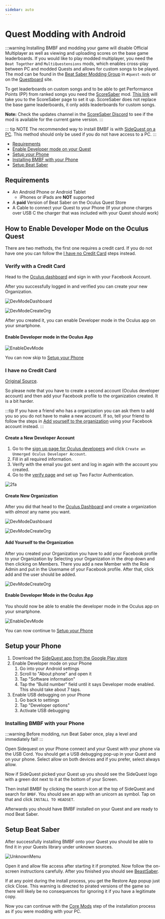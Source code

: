 ```yaml
---
sidebar: auto
---
```

# Quest Modding with Android

:::warning
Installing BMBF and modding your game will disable Official Multiplayer as well as viewing and uploading scores on the
base game leaderboards.
If you would like to play modded multiplayer, you need the `Beat Together` and `MultiQuestensions` mods, which enables
cross-play between PC
and modded Quests and allows for custom songs to be played. The mod can be found in the
[Beat Saber Modding Group](discord.gg/beatsabermods) in `#quest-mods` or on the [Questboard](https://questmodding.com) site.

To get leaderboards on custom songs and to be able to get Performance Points (PP) from ranked songs you need the
[ScoreSaber](https://new.scoresaber.com/quest) mod. [This link](https://new.scoresaber.com/quest) will take you to the
ScoreSaber page to set it up.
ScoreSaber does not replace the base game leaderboards, it only adds leaderboards for custom songs.

**Note:** Check the updates channel in the [ScoreSaber Discord](https://discord.gg/WpuDMwU) to see if the mod is available
for the current game version.
:::

::: tip NOTE
The recommended way to install BMBF is with [SideQuest on a PC](/quest-modding.md#installing-bmbf-with-sidequest).
This method should only be used if you do not have access to a PC.
:::

* [Requirements](#requirements)
* [Enable Developer mode on your Quest](#how-to-enable-developer-mode-on-the-oculus-quest)
* [Setup your Phone](#setup-your-phone)
* [Installing BMBF with your Phone](#installing-bmbf-with-your-phone)
* [Setup Beat Saber](#setup-beat-saber)

## Requirements

* An Android Phone or Android Tablet
  * iPhones or iPads are **NOT** supported
* A **paid** Version of Beat Saber on the Oculus Quest Store
* A Cable to connect your Quest to your Phone (If your phone charges over USB C the charger that was included with your
Quest should work)

## How to Enable Developer Mode on the Oculus Quest
There are two methods, the first one requires a credit card. If you do not have one you can follow the
[I have no Credit Card](#i-have-no-credit-card) steps instead.

### Verify with a Credit Card
Head to the [Oculus dashboard](https://dashboard.oculus.com/) and sign in with your Facebook Account.

After you successfully logged in and verified you can create your new Organization.

![DevModeDashboard](~@images/beginners-guide/DevModeDashboard.png)

![DevModeCreateOrg](~@images/beginners-guide/DevModeCreateOrg.png)

After you created it, you can enable Developer mode in the Oculus app on your smartphone.

#### Enable Developer mode in the Oculus App

![EnableDevMode](~@images/beginners-guide/EnableDevMode.png)

You can now skip to [Setup your Phone](#setup-your-phone)

### I have no Credit Card
[Original Source](https://www.reddit.com/r/sidequest/comments/jaxy4u/cant_verify_oculus_developer_account/?utm_source=amp&utm_medium=&utm_content=post_body).

So please note that you have to create a second account (Oculus developer account) and then add your Facebook profile to
the organization created.
It is a bit harder.

:::tip
If you have a friend who has a organization you can ask them to add you so you do not have to make a new account.
If so, tell your friend to follow the steps in [Add yourself to the organization](#add-yourself-to-the-organization)
using your Facebook account instead.
:::

#### Create a New Developer Account

1. Go to the [sign up page for Oculus developers](https://developer.oculus.com/sign-up/) and click
`Create an Unmerged Oculus Developer Account`.
2. Fill in all required information.
3. Verify with the email you got sent and log in again with the account you created.
4. Go to the [verify page](https://developer.oculus.com/manage/verify/) and set up Two Factor Authentication.

![2fa](~@images/beginners-guide/2fa.png)

#### Create New Organization
After you did that head to the [Oculus Dashboard](https://dashboard.oculus.com/) and create a organization with *almost*
any name you want.

![DevModeDashboard](~@images/beginners-guide/DevModeDashboard.png)

![DevModeCreateOrg](~@images/beginners-guide/DevModeCreateOrg.png)

#### Add Yourself to the Organization
After you created your Organization you have to add your Facebook profile to your Organization by Selecting your Organization
in the drop down and then clicking on Members.
There you add a new Member with the Role Admin and put in the Username of your Facebook profile. After that, click add
and the user should be added.

![DevModeCreateOrg](~@images/beginners-guide/addmember.png)

#### Enable Developer Mode in the Oculus App
You should now be able to enable the developer mode in the Oculus app on your smartphone.

![EnableDevMode](~@images/beginners-guide/EnableDevMode.png)

You can now continue to [Setup your Phone](#setup-your-phone)

## Setup your Phone

1. Download the [SideQuest app from the Google Play store](https://play.google.com/store/apps/details?id=side.quest.mobile)
2. Enable Developer mode on your Phone
    1. Go into your Android settings
    2. Scroll to "About phone" and open it
    3. Tap "Software information"
    4. Tap the "Build number" field until it says Developer mode enabled. This should take about 7 taps.
3. Enable USB debugging on your Phone
    1. Go back to settings
    2. Tap "Developer options"
    3. Activate USB debugging

### Installing BMBF with your Phone
:::warning
Before modding, run Beat Saber once, play a level and immediately fail!
:::

Open Sidequest on your Phone connect and your Quest with your phone via the USB Cord.
You should get a USB debugging pop-up in your Quest and on your phone. Select allow on both devices and if you prefer,
select always allow.

Now if SideQuest picked your Quest up you should see the SideQuest logo with a green dot next to it at the bottom of
your Screen.

Then install BMBF by clicking the search icon at the top of SideQuest and search for `BMBF`.
You should see an app with an unicorn as symbol. Tap on that and click `INSTALL TO HEADSET`.

Afterwards you should have BMBF installed on your Quest and are ready to mod Beat Saber.

## Setup Beat Saber
After successfully installing BMBF onto your Quest you should be able to find it in your Quests library under unknown sources.

![UnknownMenu](~@images/beginners-guide/quest_home-menu.jpg)

Open it and allow file access after starting it if prompted. Now follow the on-screen instructions carefully.
After you finished you should see [BeastSaber](https://bsaber.com).

If at any point during the install process, you get the Restore App popup just click Close.
This warning is directed to pirated versions of the game so there will likely be no consequences for ignoring it if you
have a legitimate copy.

Now you can continue with the [Core Mods](/quest-modding.md#core-mods) step of the installation process as if you were
modding with your PC.
